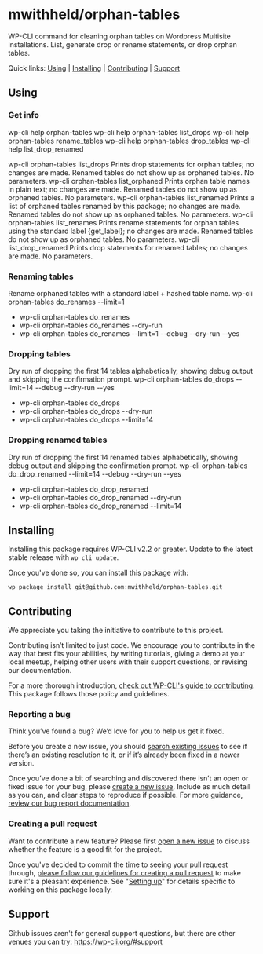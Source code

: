 mwithheld/orphan-tables
==================

WP-CLI command for cleaning orphan tables on Wordpress Multisite installations. List, generate drop or rename statements, or drop orphan tables.

Quick links: [Using](#using) | [Installing](#installing) | [Contributing](#contributing) | [Support](#support)

## Using

### Get info
wp-cli help orphan-tables
wp-cli help orphan-tables list_drops
wp-cli help orphan-tables rename_tables
wp-cli help orphan-tables drop_tables
wp-cli help list_drop_renamed

wp-cli orphan-tables list_drops         Prints drop statements for orphan tables; no changes are made. Renamed tables do not show up as orphaned tables. No parameters.
wp-cli orphan-tables list_orphaned      Prints orphan table names in plain text; no changes are made. Renamed tables do not show up as orphaned tables. No parameters.
wp-cli orphan-tables list_renamed       Prints a list of orphaned tables renamed by this package; no changes are made. Renamed tables do not show up as orphaned tables. No parameters.
wp-cli orphan-tables list_renames       Prints rename statements for orphan tables using the standard label {get_label}; no changes are made. Renamed tables do not show up as orphaned tables. No parameters.
wp-cli list_drop_renamed                Prints drop statements for renamed tables; no changes are made. No parameters. 

### Renaming tables
Rename orphaned tables with a standard label + hashed table name. 
wp-cli orphan-tables do_renames --limit=1

* wp-cli orphan-tables do_renames
* wp-cli orphan-tables do_renames --dry-run
* wp-cli orphan-tables do_renames --limit=1 --debug --dry-run --yes

### Dropping tables
Dry run of dropping the first 14 tables alphabetically, showing debug output and skipping the confirmation prompt.
wp-cli orphan-tables do_drops --limit=14 --debug --dry-run --yes

* wp-cli orphan-tables do_drops
* wp-cli orphan-tables do_drops --dry-run
* wp-cli orphan-tables do_drops --limit=14

### Dropping renamed tables
Dry run of dropping the first 14 renamed tables alphabetically, showing debug output and skipping the confirmation prompt.
wp-cli orphan-tables do_drop_renamed --limit=14 --debug --dry-run --yes

* wp-cli orphan-tables do_drop_renamed
* wp-cli orphan-tables do_drop_renamed --dry-run
* wp-cli orphan-tables do_drop_renamed --limit=14

## Installing

Installing this package requires WP-CLI v2.2 or greater. Update to the latest stable release with `wp cli update`.

Once you've done so, you can install this package with:

    wp package install git@github.com:mwithheld/orphan-tables.git

## Contributing

We appreciate you taking the initiative to contribute to this project.

Contributing isn’t limited to just code. We encourage you to contribute in the way that best fits your abilities, by writing tutorials, giving a demo at your local meetup, helping other users with their support questions, or revising our documentation.

For a more thorough introduction, [check out WP-CLI's guide to contributing](https://make.wordpress.org/cli/handbook/contributing/). This package follows those policy and guidelines.

### Reporting a bug

Think you’ve found a bug? We’d love for you to help us get it fixed.

Before you create a new issue, you should [search existing issues](https://github.com/mwithheld/orphan-tables/issues?q=label%3Abug%20) to see if there’s an existing resolution to it, or if it’s already been fixed in a newer version.

Once you’ve done a bit of searching and discovered there isn’t an open or fixed issue for your bug, please [create a new issue](https://github.com/mwithheld/orphan-tables/issues/new). Include as much detail as you can, and clear steps to reproduce if possible. For more guidance, [review our bug report documentation](https://make.wordpress.org/cli/handbook/bug-reports/).

### Creating a pull request

Want to contribute a new feature? Please first [open a new issue](https://github.com/mwithheld/orphan-tables/issues/new) to discuss whether the feature is a good fit for the project.

Once you've decided to commit the time to seeing your pull request through, [please follow our guidelines for creating a pull request](https://make.wordpress.org/cli/handbook/pull-requests/) to make sure it's a pleasant experience. See "[Setting up](https://make.wordpress.org/cli/handbook/pull-requests/#setting-up)" for details specific to working on this package locally.

## Support

Github issues aren't for general support questions, but there are other venues you can try: https://wp-cli.org/#support
